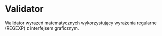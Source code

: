 # Validator

Walidator wyrażeń matematycznych wykorzystujący wyrażenia regularne (REGEXP) z interfejsem graficznym.
